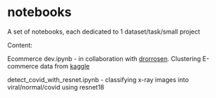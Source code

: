 # notebooks
A set of notebooks, each dedicated to 1 dataset/task/small project

Content:

Ecommerce dev.ipynb - in collaboration with [drorrosen](https://github.com/drorrosen). Clustering E-commerce data from [kaggle](https://www.kaggle.com/carrie1/ecommerce-data)

detect_covid_with_resnet.ipynb - classifying x-ray images into viral/normal/covid using resnet18
